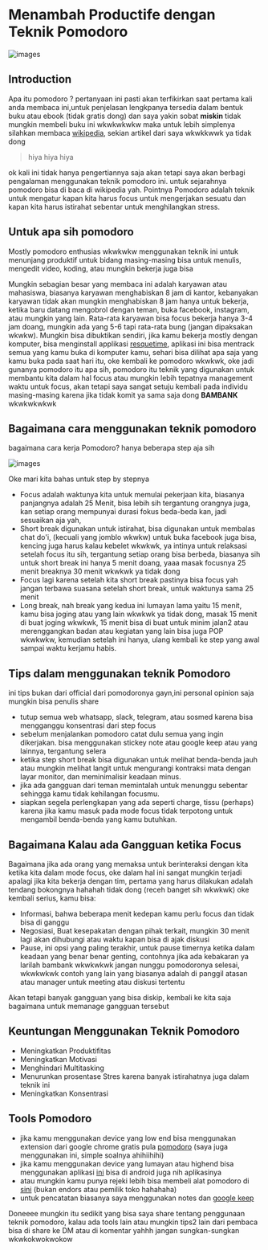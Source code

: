 # Menambah Productife dengan Teknik Pomodoro 

![images](https://cdn-images-1.medium.com/max/2400/1*xmp_-0B-cO7_aYaNTikXRw.jpeg)

## Introduction 
Apa itu pomodoro ? pertanyaan ini pasti akan terfikirkan saat pertama kali anda membaca ini,untuk penjelasan lengkpanya tersedia dalam bentuk buku atau ebook (tidak gratis dong) dan saya yakin sobat **miskin** tidak mungkin membeli buku ini wkwkwkwkw maka untuk lebih simplenya silahkan membaca [wikipedia](https://en.wikipedia.org/wiki/Pomodoro_Technique), sekian artikel dari saya wkwkkwwk ya tidak dong
 
> hiya hiya hiya 

ok kali ini tidak hanya pengertiannya saja akan tetapi saya akan berbagi pengalaman menggunakan teknik pomodoro ini. untuk sejarahnya pomodoro bisa di baca di wikipedia yah. Pointnya Pomodoro adalah teknik untuk mengatur kapan kita harus focus untuk mengerjakan sesuatu dan kapan kita harus istirahat sebentar untuk menghilangkan stress.


## Untuk apa sih pomodoro
Mostly pomodoro enthusias wkwkwkw menggunakan teknik ini untuk menunjang produktif untuk bidang masing-masing bisa untuk menulis, mengedit video, koding, atau mungkin bekerja juga bisa

Mungkin sebagian besar yang membaca ini adalah karyawan atau mahasiswa, biasanya karyawan menghabiskan 8 jam di kantor, kebanyakan karyawan tidak akan mungkin menghabiskan 8 jam hanya untuk bekerja, ketika baru datang mengobrol dengan teman, buka facebook, instagram, atau mungkin yang lain. Rata-rata karyawan bisa focus bekerja hanya 3-4 jam doang, mungkin ada yang 5-6 tapi rata-rata bung (jangan dipaksakan wkwkw). Mungkin bisa dibuktikan sendiri, jika kamu bekerja mostly dengan komputer, bisa menginstall applikasi [resquetime](https://www.rescuetime.com/), aplikasi ini bisa mentrack semua yang kamu buka di komputer kamu, sehari bisa dilihat apa saja yang kamu buka pada saat hari itu, oke kembali ke pomodoro wkwkwk, oke jadi gunanya pomodoro itu apa sih, pomodoro itu teknik yang digunakan untuk membantu kita dalam hal focus atau mungkin lebih tepatnya management waktu untuk focus, akan tetapi saya sangat setuju kembali pada individu masing-masing karena jika tidak komit ya sama saja dong **BAMBANK** wkwkwkwkwk 

## Bagaimana cara menggunakan teknik pomodoro
bagaimana cara kerja Pomodoro? hanya beberapa step aja sih 

![images](https://cdn-images-1.medium.com/max/1600/1*S51zcUpny8AkWdkXUX9ihg.png)

Oke mari kita bahas untuk step by stepnya

- Focus adalah waktunya kita untuk memulai pekerjaan kita, biasanya panjangnya adalah 25 Menit, bisa lebih sih tergantung orangnya juga, kan setiap orang mempunyai durasi fokus beda-beda kan, jadi sesuaikan aja yah, 
- Short break digunakan untuk istirahat, bisa digunakan untuk membalas chat do'i, (kecuali yang jomblo wkwkw) untuk buka facebook juga bisa, kencing juga harus kalau kebelet wkwkwk, ya intinya untuk relaksasi setelah focus itu sih, tergantung setiap orang bisa berbeda, biasanya sih untuk short break ini hanya 5 menit doang, yaaa masak focusnya 25 menit breaknya 30 menit wkwkwk ya tidak dong
- Focus lagi karena setelah kita short break pastinya bisa focus yah jangan terbawa suasana setelah short break, untuk waktunya sama 25 menit
- Long break, nah break yang kedua ini lumayan lama yaitu 15 menit, kamu bisa joging atau yang lain wkwkwk ya tidak dong, masak 15 menit di buat joging wkwkwk, 15 menit bisa di buat untuk minim jalan2 atau merenggangkan badan atau kegiatan yang lain bisa juga POP wkwkwkw, kemudian setelah ini hanya, ulang kembali ke step yang awal sampai waktu kerjamu habis. 

## Tips dalam menggunakan teknik Pomodoro
ini tips bukan dari official dari pomodoronya gayn,ini personal opinion saja mungkin bisa penulis share
- tutup semua web whatsapp, slack, telegram, atau sosmed karena bisa mengganggu konsentrasi dari step focus 
- sebelum menjalankan pomodoro catat dulu semua yang ingin dikerjakan. bisa menggunakan stickey note atau google keep atau yang lainnya, tergantung selera
- ketika step short break bisa digunakan untuk melihat benda-benda jauh atau mungkin melihat langit untuk mengurangi kontraksi mata dengan layar monitor, dan meminimalisir keadaan minus.
- jika ada gangguan dari teman memintalah untuk menunggu sebentar sehingga kamu tidak kehilangan focusmu.
- siapkan segela perlengkapan yang ada seperti charge, tissu (perhaps) karena jika kamu masuk pada mode focus tidak terpotong untuk mengambil benda-benda yang kamu butuhkan.

## Bagaimana Kalau ada Gangguan ketika Focus
Bagaimana jika ada orang yang memaksa untuk berinteraksi dengan kita ketika kita dalam mode focus, oke dalam hal ini sangat mungkin terjadi apalagi jika kita bekerja dengan tim, pertama yang harus dilakukan adalah tendang bokongnya hahahah tidak dong (receh banget sih wkwkwk) oke kembali serius, kamu bisa:
- Informasi, bahwa beberapa menit kedepan kamu perlu focus dan tidak bisa di ganggu
- Negosiasi, Buat kesepakatan dengan pihak terkait, mungkin 30 menit lagi akan dihubungi atau waktu kapan bisa di ajak diskusi
- Pause, ini opsi yang paling terakhir, untuk pause timernya ketika dalam keadaan yang benar benar genting, contohnya jika ada kebakaran ya larilah bambank wkwkwkwk jangan nunggu pomodoronya selesai, wkwkwkwk contoh yang lain yang biasanya adalah di panggil atasan atau manager untuk meeting atau diskusi tertentu

Akan tetapi banyak gangguan yang bisa diskip, kembali ke kita saja bagaimana untuk memanage gangguan tersebut

## Keuntungan Menggunakan Teknik Pomodoro
- Meningkatkan Produktifitas 
- Meningkatkan Motivasi
- Menghindari Multitasking
- Menurunkan prosentase Stres karena banyak istirahatnya juga dalam teknik ini
- Meningkatkan Konsentrasi

## Tools Pomodoro 
- jika kamu menggunakan device yang low end bisa menggunakan extension dari google chrome gratis pula [pomodoro](https://chrome.google.com/webstore/detail/marinara-pomodoro%C2%AE-assist/lojgmehidjdhhbmpjfamhpkpodfcodef) (saya juga menggunakan ini, simple soalnya ahihiihihi)
- jika kamu menggunakan device yang lumayan atau highend bisa menggunakan aplikasi [ini](https://play.google.com/store/apps/details?id=com.superelement.pomodoro&hl=en) bisa di android juga nih aplikasinya
- atau mungkin kamu punya rejeki lebih bisa membeli alat pomodoro di [sini](https://www.tokopedia.com/plaza-store-1/kitchen-electronic-timer-tomato-timer-reminder-pomodoro-mechanical?trkid=f%3DCa0000L000P0W0S0Sh%2CCo0Po0Fr0Cb0_src%3Dpopular_page%3D1_ob%3D23_q%3Dpomodoro_po%3D19_catid%3D36&whid=0) (bukan endors atau pemilik toko hahahaha)
- untuk pencatatan biasanya saya menggunakan notes dan [google keep](https://keep.google.com/)

Doneeee mungkin itu sedikit yang bisa saya share tentang penggunaan teknik pomodoro, kalau ada tools lain atau mungkin tips2 lain dari pembaca bisa di share ke DM atau di komentar yahhh jangan sungkan-sungkan wkwkokwokwokow



